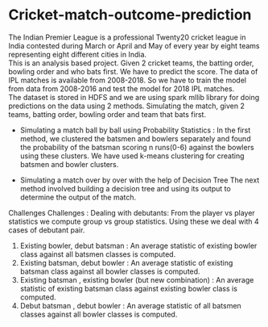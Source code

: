 # Cricket-match-outcome-prediction
The Indian Premier League is a professional Twenty20 cricket league in India contested during March or April and May of every year by eight teams representing eight different cities in India.  
This is an analysis based project. Given 2 cricket teams, the batting order, bowling order and who bats first. We have to predict the score. The data of IPL matches is available from 2008-2018. So we have to train the model from data from 2008-2016 and test the model for 2018 IPL matches.  
The dataset is stored in HDFS and we are using spark mllib library for doing predictions on the data using 2 methods. 
Simulating the match, given 2 teams, batting order, bowling order and team that bats first. 

- Simulating a match ball by ball using Probability Statistics :
In the first method, we clustered the batsmen and bowlers separately and found the probability of the batsman scoring n runs(0-6) against the bowlers using these clusters. We have used k-means clustering for creating batsmen and bowler clusters.

- Simulating a match over by over with the help of Decision Tree
The next method involved building a decision tree and using its output to determine the output of the match.


Challenges
Challenges : Dealing with debutants:
From the player vs player statistics we compute group vs group statistics.
Using these we deal with 4 cases of debutant pair.
1) Existing bowler, debut batsman : An average statistic of existing bowler
class against all batsmen classes is computed.
2) Existing batsman, debut bowler : An average statistic of existing
batsman class against all bowler classes is computed.
3) Existing batsman , existing bowler (but new combination) : An average
statistic of existing batsman class against existing bowler class is computed.
4) Debut batsman , debut bowler : An average statistic of all batsmen
classes against all bowler classes is computed.
